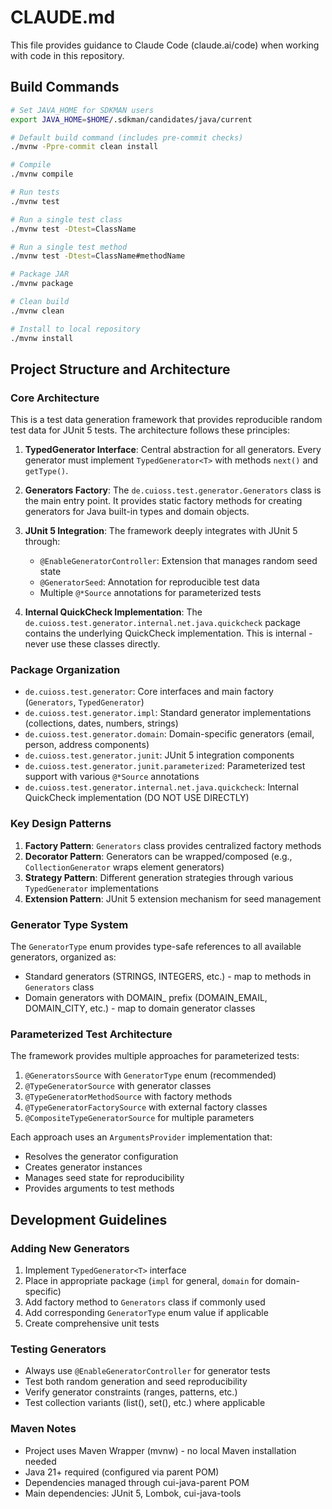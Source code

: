 # CLAUDE.md

This file provides guidance to Claude Code (claude.ai/code) when working with code in this repository.

## Build Commands

```bash
# Set JAVA_HOME for SDKMAN users
export JAVA_HOME=$HOME/.sdkman/candidates/java/current

# Default build command (includes pre-commit checks)
./mvnw -Ppre-commit clean install

# Compile
./mvnw compile

# Run tests
./mvnw test

# Run a single test class
./mvnw test -Dtest=ClassName

# Run a single test method
./mvnw test -Dtest=ClassName#methodName

# Package JAR
./mvnw package

# Clean build
./mvnw clean

# Install to local repository
./mvnw install
```

## Project Structure and Architecture

### Core Architecture

This is a test data generation framework that provides reproducible random test data for JUnit 5 tests. The architecture follows these principles:

1. **TypedGenerator Interface**: Central abstraction for all generators. Every generator must implement `TypedGenerator<T>` with methods `next()` and `getType()`.

2. **Generators Factory**: The `de.cuioss.test.generator.Generators` class is the main entry point. It provides static factory methods for creating generators for Java built-in types and domain objects.

3. **JUnit 5 Integration**: The framework deeply integrates with JUnit 5 through:
   - `@EnableGeneratorController`: Extension that manages random seed state
   - `@GeneratorSeed`: Annotation for reproducible test data
   - Multiple `@*Source` annotations for parameterized tests

4. **Internal QuickCheck Implementation**: The `de.cuioss.test.generator.internal.net.java.quickcheck` package contains the underlying QuickCheck implementation. This is internal - never use these classes directly.

### Package Organization

- `de.cuioss.test.generator`: Core interfaces and main factory (`Generators`, `TypedGenerator`)
- `de.cuioss.test.generator.impl`: Standard generator implementations (collections, dates, numbers, strings)
- `de.cuioss.test.generator.domain`: Domain-specific generators (email, person, address components)
- `de.cuioss.test.generator.junit`: JUnit 5 integration components
- `de.cuioss.test.generator.junit.parameterized`: Parameterized test support with various `@*Source` annotations
- `de.cuioss.test.generator.internal.net.java.quickcheck`: Internal QuickCheck implementation (DO NOT USE DIRECTLY)

### Key Design Patterns

1. **Factory Pattern**: `Generators` class provides centralized factory methods
2. **Decorator Pattern**: Generators can be wrapped/composed (e.g., `CollectionGenerator` wraps element generators)
3. **Strategy Pattern**: Different generation strategies through various `TypedGenerator` implementations
4. **Extension Pattern**: JUnit 5 extension mechanism for seed management

### Generator Type System

The `GeneratorType` enum provides type-safe references to all available generators, organized as:
- Standard generators (STRINGS, INTEGERS, etc.) - map to methods in `Generators` class
- Domain generators with DOMAIN_ prefix (DOMAIN_EMAIL, DOMAIN_CITY, etc.) - map to domain generator classes

### Parameterized Test Architecture

The framework provides multiple approaches for parameterized tests:
1. `@GeneratorsSource` with `GeneratorType` enum (recommended)
2. `@TypeGeneratorSource` with generator classes
3. `@TypeGeneratorMethodSource` with factory methods
4. `@TypeGeneratorFactorySource` with external factory classes
5. `@CompositeTypeGeneratorSource` for multiple parameters

Each approach uses an `ArgumentsProvider` implementation that:
- Resolves the generator configuration
- Creates generator instances
- Manages seed state for reproducibility
- Provides arguments to test methods

## Development Guidelines

### Adding New Generators

1. Implement `TypedGenerator<T>` interface
2. Place in appropriate package (`impl` for general, `domain` for domain-specific)
3. Add factory method to `Generators` class if commonly used
4. Add corresponding `GeneratorType` enum value if applicable
5. Create comprehensive unit tests

### Testing Generators

- Always use `@EnableGeneratorController` for generator tests
- Test both random generation and seed reproducibility
- Verify generator constraints (ranges, patterns, etc.)
- Test collection variants (list(), set(), etc.) where applicable

### Maven Notes

- Project uses Maven Wrapper (mvnw) - no local Maven installation needed
- Java 21+ required (configured via parent POM)
- Dependencies managed through cui-java-parent POM
- Main dependencies: JUnit 5, Lombok, cui-java-tools